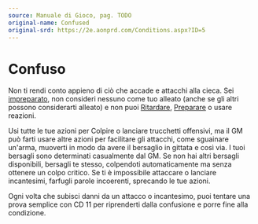 ```yaml
---
source: Manuale di Gioco, pag. TODO
original-name: Confused
original-srd: https://2e.aonprd.com/Conditions.aspx?ID=5
---
```


# Confuso

Non ti rendi conto appieno di ciò che accade e attacchi alla cieca. Sei
[impreparato](/condizioni/impreparato), non consideri nessuno come tuo alleato
(anche se gli altri possono considerarti alleato) e non puoi
[Ritardare](/azioni/ritardare), [Preparare](/azioni/preparare) o usare reazioni.

Usi tutte le tue azioni per Colpire o lanciare trucchetti offensivi, ma il GM
può farti usare altre azioni per facilitare gli attacchi, come sguainare
un'arma, muoverti in modo da avere il bersaglio in gittata e così via. I tuoi
bersagli sono determinati casualmente dal GM. Se non hai altri bersagli
disponibili, bersagli te stesso, colpendoti automaticamente ma senza ottenere un
colpo critico. Se ti è impossibile attaccare o lanciare incantesimi, farfugli
parole incoerenti, sprecando le tue azioni.

Ogni volta che subisci danni da un attacco o incantesimo, puoi tentare una prova
semplice con CD 11 per riprenderti dalla confusione e porre fine alla
condizione.
